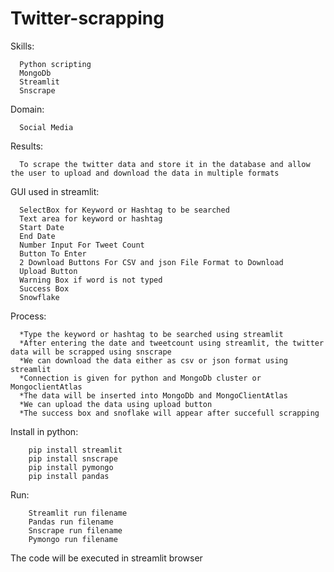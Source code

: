 # Twitter-scrapping
Skills:

      Python scripting
      MongoDb
      Streamlit
      Snscrape
      
      
Domain:

      Social Media
      
      
Results:

      To scrape the twitter data and store it in the database and allow the user to upload and download the data in multiple formats
      
      
GUI used in streamlit:

      SelectBox for Keyword or Hashtag to be searched
      Text area for keyword or hashtag
      Start Date
      End Date
      Number Input For Tweet Count
      Button To Enter
      2 Download Buttons For CSV and json File Format to Download
      Upload Button
      Warning Box if word is not typed
      Success Box
      Snowflake
      
      
Process:

      *Type the keyword or hashtag to be searched using streamlit
      *After entering the date and tweetcount using streamlit, the twitter data will be scrapped using snscrape
      *We can download the data either as csv or json format using streamlit
      *Connection is given for python and MongoDb cluster or MongoclientAtlas
      *The data will be inserted into MongoDb and MongoClientAtlas
      *We can upload the data using upload button
      *The success box and snoflake will appear after succefull scrapping


Install in python:

        pip install streamlit
        pip install snscrape
        pip install pymongo
        pip install pandas


Run:

        Streamlit run filename
        Pandas run filename
        Snscrape run filename
        Pymongo run filename
        
        
The code will be executed in streamlit browser
      
